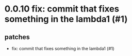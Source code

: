# 0.0.10 fix: commit that fixes something in the lambda1 (#1)

## patches
* fix: commit that fixes something in the lambda1 (#1)

